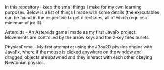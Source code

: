 In this repository I keep the small things I make for my own learning purposes. Below is a list of things I made with some details (the executables can be found in the respective target directories, all of which require a minimum of jre-8) -

Asteroids - An Asteroids game I made as my first JavaFx project. Movements are controlled by the arrow keys and the z-key fires bullets.

PhysicsDemo - My first attempt at using the JBox2D physics engine with JavaFx, where if the mouse is clicked anywhere on the window and dragged, objects are spawned and they inreract with each other obeying Newtonian physics.
